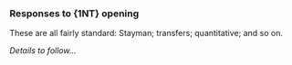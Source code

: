 ### <a name="Responses_to_1NT_opening"> Responses to {1NT} opening

These are all fairly standard: Stayman; transfers; quantitative; and so on.

_Details to follow..._
